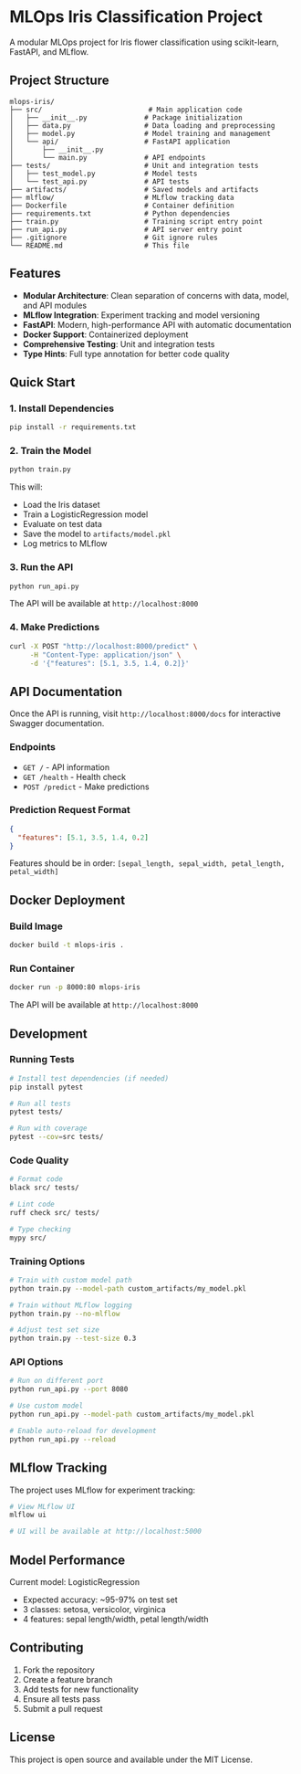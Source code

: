 # MLOps Iris Classification Project

A modular MLOps project for Iris flower classification using scikit-learn, FastAPI, and MLflow.

## Project Structure

```
mlops-iris/
├── src/                          # Main application code
│   ├── __init__.py              # Package initialization
│   ├── data.py                  # Data loading and preprocessing
│   ├── model.py                 # Model training and management
│   └── api/                     # FastAPI application
│       ├── __init__.py
│       └── main.py              # API endpoints
├── tests/                       # Unit and integration tests
│   ├── test_model.py            # Model tests
│   └── test_api.py              # API tests
├── artifacts/                   # Saved models and artifacts
├── mlflow/                      # MLflow tracking data
├── Dockerfile                   # Container definition
├── requirements.txt             # Python dependencies
├── train.py                     # Training script entry point
├── run_api.py                   # API server entry point
├── .gitignore                   # Git ignore rules
└── README.md                    # This file
```

## Features

- **Modular Architecture**: Clean separation of concerns with data, model, and API modules
- **MLflow Integration**: Experiment tracking and model versioning
- **FastAPI**: Modern, high-performance API with automatic documentation
- **Docker Support**: Containerized deployment
- **Comprehensive Testing**: Unit and integration tests
- **Type Hints**: Full type annotation for better code quality

## Quick Start

### 1. Install Dependencies

```bash
pip install -r requirements.txt
```

### 2. Train the Model

```bash
python train.py
```

This will:

- Load the Iris dataset
- Train a LogisticRegression model
- Evaluate on test data
- Save the model to `artifacts/model.pkl`
- Log metrics to MLflow

### 3. Run the API

```bash
python run_api.py
```

The API will be available at `http://localhost:8000`

### 4. Make Predictions

```bash
curl -X POST "http://localhost:8000/predict" \
     -H "Content-Type: application/json" \
     -d '{"features": [5.1, 3.5, 1.4, 0.2]}'
```

## API Documentation

Once the API is running, visit `http://localhost:8000/docs` for interactive Swagger documentation.

### Endpoints

- `GET /` - API information
- `GET /health` - Health check
- `POST /predict` - Make predictions

### Prediction Request Format

```json
{
  "features": [5.1, 3.5, 1.4, 0.2]
}
```

Features should be in order: `[sepal_length, sepal_width, petal_length, petal_width]`

## Docker Deployment

### Build Image

```bash
docker build -t mlops-iris .
```

### Run Container

```bash
docker run -p 8000:80 mlops-iris
```

The API will be available at `http://localhost:8000`

## Development

### Running Tests

```bash
# Install test dependencies (if needed)
pip install pytest

# Run all tests
pytest tests/

# Run with coverage
pytest --cov=src tests/
```

### Code Quality

```bash
# Format code
black src/ tests/

# Lint code
ruff check src/ tests/

# Type checking
mypy src/
```

### Training Options

```bash
# Train with custom model path
python train.py --model-path custom_artifacts/my_model.pkl

# Train without MLflow logging
python train.py --no-mlflow

# Adjust test set size
python train.py --test-size 0.3
```

### API Options

```bash
# Run on different port
python run_api.py --port 8080

# Use custom model
python run_api.py --model-path custom_artifacts/my_model.pkl

# Enable auto-reload for development
python run_api.py --reload
```

## MLflow Tracking

The project uses MLflow for experiment tracking:

```bash
# View MLflow UI
mlflow ui

# UI will be available at http://localhost:5000
```

## Model Performance

Current model: LogisticRegression

- Expected accuracy: ~95-97% on test set
- 3 classes: setosa, versicolor, virginica
- 4 features: sepal length/width, petal length/width

## Contributing

1. Fork the repository
2. Create a feature branch
3. Add tests for new functionality
4. Ensure all tests pass
5. Submit a pull request

## License

This project is open source and available under the MIT License.
